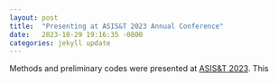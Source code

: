 ```yaml
---
layout: post
title:  "Presenting at ASIS&T 2023 Annual Conference"
date:   2023-10-29 19:16:35 -0800
categories: jekyll update
---
```


Methods and preliminary codes were presented at [ASIS&T 2023]. This 

[ASIS&T 2023]: https://www.asist.org/am23/
